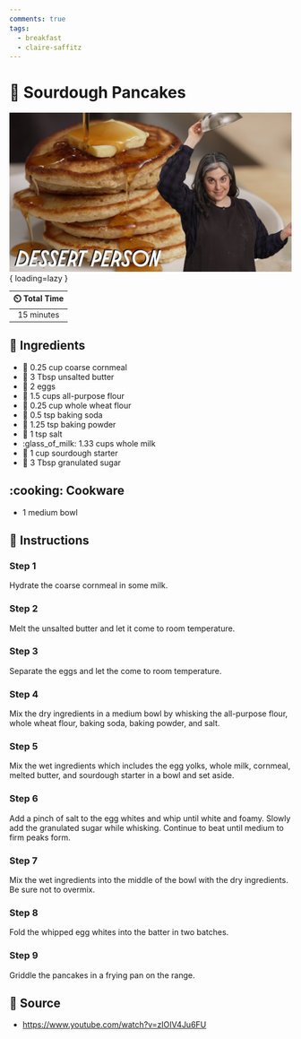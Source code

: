 ```yaml
---
comments: true
tags:
  - breakfast
  - claire-saffitz
---
```

# :pancakes: Sourdough Pancakes

![Sourdough Pancakes][1]{ loading=lazy }

| :timer_clock: Total Time |
|:-----------------------: |
| 15 minutes |

## :salt: Ingredients

- :corn: 0.25 cup coarse cornmeal
- :butter: 3 Tbsp unsalted butter
- :egg: 2 eggs
- :ear_of_rice: 1.5 cups all-purpose flour
- :ear_of_rice: 0.25 cup whole wheat flour
- :cup_with_straw: 0.5 tsp baking soda
- :dash: 1.25 tsp baking powder
- :salt: 1 tsp salt
- :glass_of_milk: 1.33 cups whole milk
- :microbe: 1 cup sourdough starter
- :candy: 3 Tbsp granulated sugar

## :cooking: Cookware

- 1 medium bowl

## :pencil: Instructions

### Step 1

Hydrate the coarse cornmeal in some milk.

### Step 2

Melt the unsalted butter and let it come to room temperature.

### Step 3

Separate the eggs and let the come to room temperature.

### Step 4

Mix the dry ingredients in a medium bowl by whisking the all-purpose flour, whole wheat flour, baking soda, baking
powder, and salt.

### Step 5

Mix the wet ingredients which includes the egg yolks, whole milk, cornmeal, melted butter, and sourdough starter in a
bowl and set aside.

### Step 6

Add a pinch of salt to the egg whites and whip until white and foamy. Slowly add the granulated sugar while whisking.
Continue to beat until medium to firm peaks form.

### Step 7

Mix the wet ingredients into the middle of the bowl with the dry ingredients. Be sure not to overmix.

### Step 8

Fold the whipped egg whites into the batter in two batches.

### Step 9

Griddle the pancakes in a frying pan on the range.

## :link: Source

- <https://www.youtube.com/watch?v=zlOIV4Ju6FU>

[1]: <../assets/images/sourdough-pancakes.jpg>
